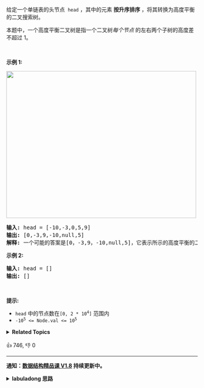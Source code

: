 <p>给定一个单链表的头节点 &nbsp;<code>head</code>&nbsp;，其中的元素 <strong>按升序排序</strong> ，将其转换为高度平衡的二叉搜索树。</p>

<p>本题中，一个高度平衡二叉树是指一个二叉树<em>每个节点&nbsp;</em>的左右两个子树的高度差不超过 1。</p>

<p>&nbsp;</p>

<p><strong>示例 1:</strong></p>

<p><img src="https://assets.leetcode.com/uploads/2020/08/17/linked.jpg" style="height: 388px; width: 500px;" /></p>

<pre>
<strong>输入:</strong> head = [-10,-3,0,5,9]
<strong>输出:</strong> [0,-3,9,-10,null,5]
<strong>解释:</strong> 一个可能的答案是[0，-3,9，-10,null,5]，它表示所示的高度平衡的二叉搜索树。
</pre>

<p><strong>示例 2:</strong></p>

<pre>
<strong>输入:</strong> head = []
<strong>输出:</strong> []
</pre>

<p>&nbsp;</p>

<p><strong>提示:</strong></p>

<ul>
	<li><code>head</code>&nbsp;中的节点数在<code>[0, 2 * 10<sup>4</sup>]</code>&nbsp;范围内</li>
	<li><code>-10<sup>5</sup>&nbsp;&lt;= Node.val &lt;= 10<sup>5</sup></code></li>
</ul>
<details><summary><strong>Related Topics</strong></summary>树 | 二叉搜索树 | 链表 | 分治 | 二叉树</details><br>

<div>👍 746, 👎 0</div>

<div id="labuladong"><hr>

**通知：[数据结构精品课 V1.8](https://aep.h5.xeknow.com/s/1XJHEO) 持续更新中。**

<details><summary><strong>labuladong 思路</strong></summary>

## 基本思路

链表和数组相比的一个关键差异是无法通过索引快速访问元素，所以这题有几个思路：

1、把链表转化成数组，然后直接复用 [108. 将有序数组转换为二叉搜索树](/problems/convert-sorted-array-to-binary-search-tree) 的解法。

2、稍微改写 [108. 将有序数组转换为二叉搜索树](/problems/convert-sorted-array-to-binary-search-tree) 的解法，用 [单链表的六大解题套路](https://appktavsiei5995.pc.xiaoe-tech.com/detail/i_629e1210e4b01a4852089b26/1) 说到的双指针方法获取链表的中点，时间复杂度略高一些。

3、如果深刻理解二叉树算法，可以利用中序遍历的特点写出最优化的解法。

我把第 2 和第 3 种解法写一下。

**标签：[二叉搜索树](https://mp.weixin.qq.com/mp/appmsgalbum?__biz=MzAxODQxMDM0Mw==&action=getalbum&album_id=2121995456690946054)**

## 解法代码

```java
class Solution {

    /* 解法三、通过中序遍历特点写出的解法 */
    public TreeNode sortedListToBST(ListNode head) {
        int len = 0;
        for (ListNode p = head; p != null; p = p.next) {
            len++;
        }

        cur = head;
        return inorderBuild(0, len - 1);
    }

    ListNode cur;

    TreeNode inorderBuild(int left, int right) {
        if (left > right) {
            return null;
        }
        int mid = (left + right) / 2;
        // 构造左子树
        TreeNode leftTree = inorderBuild(left, mid - 1);
        // 构造根节点
        TreeNode root = new TreeNode(cur.val);
        cur = cur.next;
        // 构造右子树
        TreeNode rightTree = inorderBuild(mid + 1, right);
        // 将左右子树接到根节点上
        root.left = leftTree;
        root.right = rightTree;
        return root;
    }


    /* 解法二、通过找链表中点的方式写出的解法 */
    public TreeNode sortedListToBST_2(ListNode head) {
        return build(head, null);
    }

    // 把链表左闭右开区间 [begin, end) 的节点构造成 BST
    TreeNode build(ListNode begin, ListNode end) {
        if (begin == end) {
            // 因为是左闭右开区间，所以现在已经成空集了
            return null;
        }
        ListNode mid = getMid(begin, end);
        TreeNode root = new TreeNode(mid.val);
        root.left = build(begin, mid);
        root.right = build(mid.next, end);
        return root;
    }

    // 获取链表左闭右开区间 [begin, end) 的中心节点
    ListNode getMid(ListNode begin, ListNode end) {
        ListNode slow = begin, fast = begin;
        while (fast != end && fast.next != end) {
            slow = slow.next;
            fast = fast.next.next;
        }
        return slow;
    }
}
```

</details>
</div>







